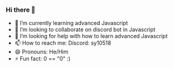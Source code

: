 ### Hi there 👋

- 🌱 I’m currently learning advanced Javascript
- 👯 I’m looking to collaborate on discord bot in Javascript
- 🤔 I’m looking for help with how to learn advanced Javascript
- 📫 How to reach me: Discord: sy10518
- 😄 Pronouns: He/Him
- ⚡ Fun fact: 0 == "0" :)
